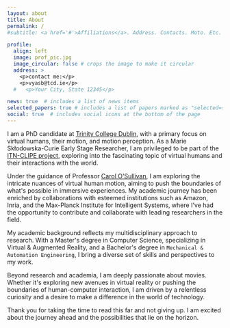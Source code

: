 ```yaml
---
layout: about
title: About
permalink: /
#subtitle: <a href='#'>Affiliations</a>. Address. Contacts. Moto. Etc.

profile:
  align: left
  image: prof_pic.jpg
  image_circular: false # crops the image to make it circular
  address: >
    <p>contact me:</p>
    <p>vyasb@tcd.ie</p>
  #   <p>Your City, State 12345</p>

news: true  # includes a list of news items
selected_papers: true # includes a list of papers marked as "selected={true}"
social: true  # includes social icons at the bottom of the page
---
```

I am a PhD candidate at [Trinity College Dublin](https://www.tcd.ie/), with a primary focus on virtual humans, their motion, and motion perception. As a Marie Skłodowska-Curie Early Stage Researcher, I am privileged to be part of the [ITN-CLIPE project](https://www.clipe-itn.eu/), exploring into the fascinating topic of virtual humans and their interactions with the world.

Under the guidance of Professor [Carol O'Sullivan](https://www.tcd.ie/research/profiles/?profile=osullica), I am exploring the intricate nuances of virtual human motion, aiming to push the boundaries of what's possible in immersive experiences. My academic journey has been enriched by collaborations with esteemed institutions such as Amazon, Inria, and the Max-Planck Institute for Intelligent Systems, where I've had the opportunity to contribute and collaborate with leading researchers in the field.

My academic background reflects my multidisciplinary approach to research. With a Master's degree in Computer Science, specializing in Virtual & Augmented Reality, and a Bachelor's degree in `Mechanical & Automation Engineering`, I bring a diverse set of skills and perspectives to my work.

Beyond research and academia, I am deeply passionate about movies. Whether it's exploring new avenues in virtual reality or pushing the boundaries of human-computer interaction, I am driven by a relentless curiosity and a desire to make a difference in the world of technology.

Thank you for taking the time to read this far and not giving up. I am excited about the journey ahead and the possibilities that lie on the horizon.

<!-- Put your address / P.O. box / other info right below your picture. You can also disable any these elements by editing `profile` property of the YAML header of your `_pages/about.md`. Edit `_bibliography/papers.bib` and Jekyll will render your [publications page](/al-folio/publications/) automatically. -->

<!-- Link to your social media connections, too. This theme is set up to use [Font Awesome icons](http://fortawesome.github.io/Font-Awesome/) and [Academicons](https://jpswalsh.github.io/academicons/), like the ones below. Add your Facebook, Twitter, LinkedIn, Google Scholar, or just disable all of them. -->

